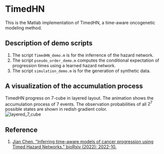 # TimedHN
This is the Matlab implementation of TimedHN, a time-aware oncogenetic modeling method.<br />
## Description of demo scripts
1. The script `TimedHN_demo.m` is for the inferrence of the hazard network.<br />
2. The script `pseudo_order_demo.m` computes the conditional expectation of progression times using a learned hazard network.<br />
3. The script `simulation_demo.m` is for the generation of synthetic data.<br />

## A visualization of the accumulation process
TimedHN progress on 7-cube in layered layout. The animation shows the accumulation process of 7 events. The observation probabilities of all $2^7$ possible states are shown in redish gradient color.<br />
![layered_7_cube](https://user-images.githubusercontent.com/45474252/202872997-e7966248-d583-4981-926b-b3f2c5779af6.gif)


## Reference
1. [Jian Chen. "Inferring time-aware models of cancer progression
using Timed Hazard Networks." bioRxiv (2022): 2022-10.](https://biorxiv.org/cgi/content/short/2022.10.23.513436v1)<br />


